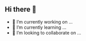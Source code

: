 ## Hi there 👋
- 🔭 I’m currently working on ...
- 🌱 I’m currently learning ...
-  👯 I’m looking to collaborate on ...

  
<!--
**Saadkhan-188/Saadkhan-188** is a ✨ _special_ ✨ repository because its `README.md` (this file) appears on your GitHub profile.

Here are some ideas to get you started:

- 🔭 I’m currently working on ...
- 🌱 I’m currently learning ...
- 👯 I’m looking to collaborate on ...
- 🤔 I’m looking for help with ...
- 💬 Ask me about ...
- 📫 How to reach me: ...
- 😄 Pronouns: ...
- ⚡ Fun fact: ...
-->
